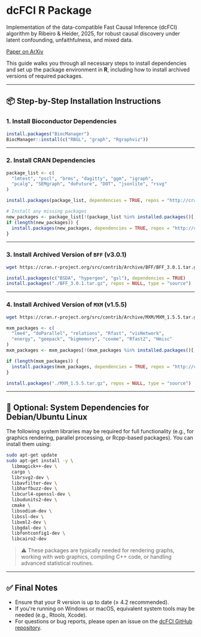 # dcFCI R Package

Implementation of the data-compatible Fast Causal Inference (dcFCI) algorithm by Ribeiro &amp; Heider, 2025, for robust causal discovery under latent confounding, unfaithfulness, and mixed data. 

[Paper on ArXiv](https://www.arxiv.org/pdf/2505.06542)


This guide walks you through all necessary steps to install dependencies and set up the package environment in **R**, including how to install archived versions of required packages.

---

## 📦 Step-by-Step Installation Instructions

### 1. Install Bioconductor Dependencies

```r
install.packages("BiocManager")
BiocManager::install(c("RBGL", "graph", "Rgraphviz"))
```

---

### 2. Install CRAN Dependencies

```r
package_list <- c(
  "lmtest", "pscl", "brms", "dagitty", "ggm", "igraph", 
  "pcalg", "SEMgraph", "doFuture", "DOT", "jsonlite", "rsvg"
)

install.packages(package_list, dependencies = TRUE, repos = "http://cran.us.r-project.org")

# Install any missing packages
new_packages <- package_list[!(package_list %in% installed.packages()[,"Package"])]
if (length(new_packages)) {
  install.packages(new_packages, dependencies = TRUE, repos = "http://cran.us.r-project.org")
}
```

---

### 3. Install Archived Version of `BFF` (v3.0.1)

```bash
wget https://cran.r-project.org/src/contrib/Archive/BFF/BFF_3.0.1.tar.gz
```

```r
install.packages(c("BSDA", "hypergeo", "gsl"), dependencies = TRUE)
install.packages("./BFF_3.0.1.tar.gz", repos = NULL, type = "source")
```

---

### 4. Install Archived Version of `MXM` (v1.5.5)

```bash
wget https://cran.r-project.org/src/contrib/Archive/MXM/MXM_1.5.5.tar.gz
```

```r
mxm_packages <- c(
  "lme4", "doParallel", "relations", "Rfast", "visNetwork", 
  "energy", "geepack", "bigmemory", "coxme", "Rfast2", "Hmisc"
)
mxm_packages <- mxm_packages[!(mxm_packages %in% installed.packages()[,"Package"])]

if (length(mxm_packages)) {
  install.packages(mxm_packages, dependencies = TRUE, repos = "http://cran.us.r-project.org")
}

install.packages("./MXM_1.5.5.tar.gz", repos = NULL, type = "source")
```

---

## 🐧 Optional: System Dependencies for Debian/Ubuntu Linux

The following system libraries may be required for full functionality (e.g., for graphics rendering, parallel processing, or Rcpp-based packages). You can install them using:

```bash
sudo apt-get update
sudo apt-get install -y \
  libmagick++-dev \
  cargo \
  librsvg2-dev \
  libavfilter-dev \
  libharfbuzz-dev \
  libcurl4-openssl-dev \
  libudunits2-dev \
  cmake \
  libsodium-dev \
  libssl-dev \
  libxml2-dev \
  libgdal-dev \
  libfontconfig1-dev \
  libcairo2-dev
```

> ⚠️ These packages are typically needed for rendering graphs, working with web graphics, compiling C++ code, or handling advanced statistical routines.

---

## ✅ Final Notes

* Ensure that your R version is up to date (≥ 4.2 recommended).
* If you're running on Windows or macOS, equivalent system tools may be needed (e.g., Rtools, Xcode).
* For questions or bug reports, please open an issue on the [dcFCI GitHub repository](#).


